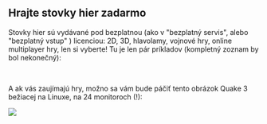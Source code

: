 ﻿<?php require("../../entete.php"); ?> <?php require("../../base.php"); ?> <?php require("../../fonctions.php"); ?>

<div id="corps">

<h2>Hrajte stovky hier zadarmo</h2>

<p>Stovky hier sú vydávané pod bezplatnou (ako v "bezplatný servis", alebo "bezplatný vstup" ) licenciou: 2D, 3D, hlavolamy, vojnové hry, online multiplayer hry, len si vyberte! Tu je len pár príkladov (kompletný zoznam by bol nekonečný): </p>

<div id="items">

<?php all_games_from_file (); ?>

<br class="clearboth" />
</div>

<p>A ak vás zaujímajú hry, možno sa vám bude páčiť tento obrázok Quake 3 bežiacej na Linuxe, na 24 monitoroch (!):</p>

<p><a href="Images/quake_24_screens.jpg"><img src="Images/quake_24_screens_thumbnail.jpg" /></a></p>

</div>


